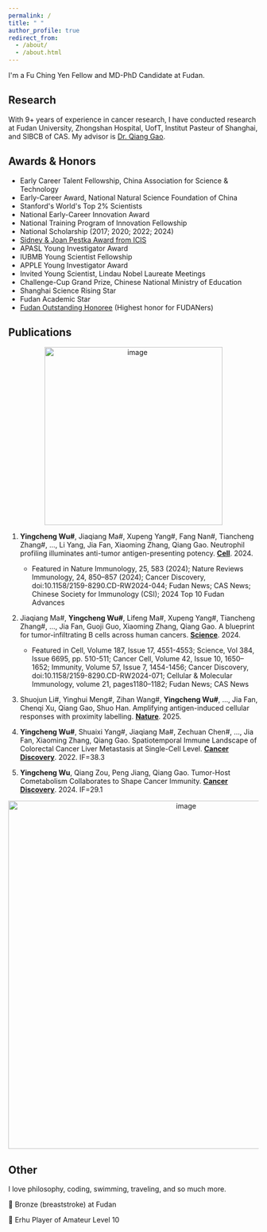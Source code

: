 ```yaml
---
permalink: /
title: " "
author_profile: true
redirect_from: 
  - /about/
  - /about.html
---
```




I'm a Fu Ching Yen Fellow and MD-PhD Candidate at Fudan. 

## Research
With 9+ years of experience in cancer research, I have conducted research at Fudan University, Zhongshan Hospital, UofT, Institut Pasteur of Shanghai, and SIBCB of CAS. My advisor is [Dr. Qiang Gao](https://hupi.fudan.edu.cn/en/rcdw/rc_content.jsp?urltype=news.NewsContentUrl&wbtreeid=1097&wbnewsid=1422).

## Awards & Honors
- Early Career Talent Fellowship, China Association for Science & Technology
- Early-Career Award, National Natural Science Foundation of China
- Stanford's World's Top 2% Scientists
- National Early-Career Innovation Award
- National Training Program of Innovation Fellowship
- National Scholarship (2017; 2020; 2022; 2024)
- [Sidney & Joan Pestka Award from ICIS](https://cytokinesociety.org/congratulations-yingcheng-wu-2024-sidney-joan-pestka-graduate-award-winner/)
- APASL Young Investigator Award
- IUBMB Young Scientist Fellowship
- APPLE Young Investigator Award
- Invited Young Scientist, Lindau Nobel Laureate Meetings
- Challenge-Cup Grand Prize, Chinese National Ministry of Education
- Shanghai Science Rising Star
- Fudan Academic Star
- [Fudan Outstanding Honoree](https://news.fudan.edu.cn/2025/0127/c31a144068/page.htm) (Highest honor for FUDANers)



## Publications
<p align="center">
<img width="358" alt="image" src="https://github.com/user-attachments/assets/1984b33d-7a7b-43fa-be3d-0b82f9eb40a6" />
</p>

1. **Yingcheng Wu#**, Jiaqiang Ma#, Xupeng Yang#, Fang Nan#, Tiancheng Zhang#, ..., Li Yang, Jia Fan, Xiaoming Zhang, Qiang Gao.
   Neutrophil profiling illuminates anti-tumor antigen-presenting potency.
   [**Cell**](https://pubmed.ncbi.nlm.nih.gov/38447573/). 2024.
   - Featured in Nature Immunology, 25, 583 (2024); Nature Reviews Immunology, 24, 850–857 (2024); Cancer Discovery, doi:10.1158/2159-8290.CD-RW2024-044; Fudan News; CAS News; Chinese Society for Immunology (CSI); 2024 Top 10 Fudan Advances

2. Jiaqiang Ma#, **Yingcheng Wu#**, Lifeng Ma#, Xupeng Yang#, Tiancheng Zhang#, ..., Jia Fan, Guoji Guo, Xiaoming Zhang, Qiang Gao.
   A blueprint for tumor-infiltrating B cells across human cancers.
   [**Science**](https://pubmed.ncbi.nlm.nih.gov/38696569/). 2024.
   - Featured in Cell, Volume 187, Issue 17, 4551-4553; Science, Vol 384, Issue 6695, pp. 510-511; Cancer Cell, Volume 42, Issue 10, 1650–1652; Immunity, Volume 57, Issue 7, 1454-1456; Cancer Discovery, doi:10.1158/2159-8290.CD-RW2024-071; Cellular & Molecular Immunology, volume 21, pages1180–1182; Fudan News; CAS News
  
3. Shuojun Li#, Yinghui Meng#, Zihan Wang#, **Yingcheng Wu#**, ..., Jia Fan, Chenqi Xu, Qiang Gao, Shuo Han. Amplifying antigen-induced cellular responses with proximity labelling.
    [**Nature**](https://www.nature.com/articles/s41586-025-09518-6). 2025.

4. **Yingcheng Wu#**, Shuaixi Yang#, Jiaqiang Ma#, Zechuan Chen#, ..., Jia Fan, Xiaoming Zhang, Qiang Gao.
   Spatiotemporal Immune Landscape of Colorectal Cancer Liver Metastasis at Single-Cell Level.
   [**Cancer Discovery**](https://pubmed.ncbi.nlm.nih.gov/34417225/). 2022. IF=38.3

5. **Yingcheng Wu**, Qiang Zou, Peng Jiang, Qiang Gao.
   Tumor-Host Cometabolism Collaborates to Shape Cancer Immunity.
    [**Cancer Discovery**](https://pubmed.ncbi.nlm.nih.gov/38571418/). 2024. IF=29.1


   

<p align="center">
  <img width="700" alt="image" src="https://github.com/user-attachments/assets/0ee118dc-90c6-4abf-9538-c1377ceb42bd" />
</p>


## Other
I love philosophy, coding, swimming, traveling, and so much more.

🥉 Bronze (breaststroke) at Fudan 

🎻 Erhu Player of Amateur Level 10
